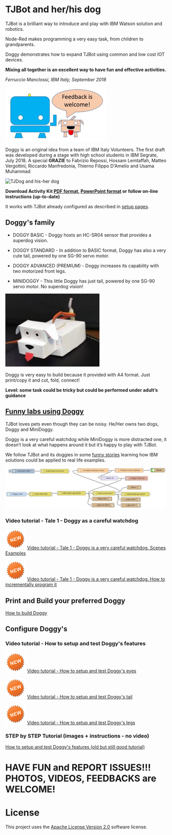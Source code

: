 # TJBot and her/his dog

TJBot is a brilliant way to introduce and play with IBM Watson solution and robotics.

Node-Red makes programming a very easy task, from children to grandparents.

Doggy demonstrates how to expand TJBot using common and low cost IOT devices.

**Mixing all together is an excellent way to have fun and effective activities.**

_Ferruccio Manclossi, IBM Italy, September 2018_

![Feedback](Media/Tales/Comic.T0.Feedback.jpg)

Doggy is an original idea from a team of IBM Italy Volunteers. The first draft was developed during a stage with high school students in IBM Segrate, July 2018. A special **GRAZIE** to Fabrizio Repossi, Hossam Lemtaffah, Matteo Vergottini, Riccardo Manfredonia, Thierno Filippo D'Amelio and Usama Muhammad

![TJDog and his-her dog](https://github.com/fmanclossi/TJBot-playbook/blob/master/examples/Doggy/Media/TJBot%20and%20Doggy%20-%20advanced%20version.gif)

**Download Activity Kit [PDF format](https://github.com/fmanclossi/TJBot-playbook/blob/master/examples/Doggy/Activity%20Kit%20Doggy%2020181001.pdf), [PowerPoint format](https://github.com/fmanclossi/TJBot-playbook/blob/master/examples/Doggy/Activity%20kit%20Doggy%2020181001.pptx) or follow on-line instructions (up-to-date)**

It works with TJBot already configured as described in [setup pages](https://github.com/fmanclossi/TJBot-playbook/tree/master/setup).

## Doggy's family

* DOGGY BASIC - Doggy hosts an HC-SR04 sensor that provides a superdog vision.

* DOGGY STANDARD - In addition to BASIC format, Doggy  has also a very cute tail, powered by one SG-90 servo motor.

* DOGGY ADVANCED (PREMIUM) - Doggy increases its capability with two motorized front legs.

* MINIDOGGY - This little Doggy has just tail, powered by one SG-90 servo motor. No superdog vision!

![MiniDoggy](https://github.com/fmanclossi/TJBot-playbook/blob/master/examples/Doggy/Media/MiniDoggyReduced/MiniDoggy%20finished.jpg)

Doggy is very easy to build because it provided with A4 format. Just print/copy it and cut, fold, connect!

**Level: some task could be tricky but could be performed under adult’s guidance**

## [Funny labs using Doggy](Tales%20of%20two%20doggies.md)

TJBot loves pets even though they can be noisy. He/Her owns two dogs, Doggy and MiniDoggy.

Doggy is a very careful watchdog while MiniDoggy is more distracted one, it doesn’t look at what happens around it but it’s happy to play with TJBot.

We follow TJBot and its doggies in some [funny stories](https://github.com/fmanclossi/TJBot-playbook/blob/master/examples/Doggy/Tales%20of%20two%20doggies.md) learning how IBM solutions could be applied to real life examples.

![image](https://github.com/fmanclossi/TJBot-playbook/blob/master/examples/Doggy/Media/Tales/t02C02.TJBot.Wave.Shine.HelpingDoggy.Flow.jpg)

### Video tutorial - Tale 1 - Doggy as a careful watchdog
![image](https://github.com/fmanclossi/TJBot-playbook/blob/master/Images/new_red_small.png) 
 [Video tutorial - Tale 1 - Doggy is a very careful watchdog. Scenes Examples](https://www.youtube.com/watch?v=NwoInhDqIkU)

![image](https://github.com/fmanclossi/TJBot-playbook/blob/master/Images/new_red_small.png) 
 [Video tutorial - Tale 1 - Doggy is a very careful watchdog. How to incrementally program it](https://www.youtube.com/watch?v=ObublU5FvRw)


## Print and Build your preferred Doggy

[How to build Doggy](https://github.com/fmanclossi/TJBot-playbook/blob/master/examples/Doggy/Print%20and%20Build%20Doggy.md)

## Configure Doggy's

### Video tutorial - How to setup and test Doggy's features
![image](https://github.com/fmanclossi/TJBot-playbook/blob/master/Images/new_red_small.png) 
 [Video tutorial - How to setup and test Doggy's eyes](https://www.youtube.com/watch?v=ifiLV387OmI)

![image](https://github.com/fmanclossi/TJBot-playbook/blob/master/Images/new_red_small.png) 
 [Video tutorial - How to setup and test Doggy's tail](https://www.youtube.com/watch?v=-KradTCKj4o)

![image](https://github.com/fmanclossi/TJBot-playbook/blob/master/Images/new_red_small.png) 
 [Video tutorial - How to setup and test Doggy's legs](https://www.youtube.com/watch?v=X6gF7rbXPcQ)

### STEP by STEP Tutorial (images + instructions - no video)
[How to setup and test Doggy's features (old but still good tutorial)](https://github.com/fmanclossi/TJBot-playbook/blob/master/examples/Doggy/Setup%20Doggy%20and%20Test%20features.md)

# HAVE FUN and REPORT ISSUES!!! PHOTOS, VIDEOS, FEEDBACKS are WELCOME!

# License  
This project uses the [Apache License Version 2.0](../../LICENSE) software license.  

